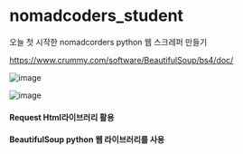# nomadcoders_student
오늘 첫 시작한 nomadcorders python 웹 스크레퍼 만들기

https://www.crummy.com/software/BeautifulSoup/bs4/doc/

![image](https://user-images.githubusercontent.com/80316237/125717243-3dbd1433-d365-453c-93ca-da203f1c71e5.png)

![image](https://user-images.githubusercontent.com/80316237/125717375-bac300ec-7f19-488b-a48e-6743bf5546b8.png)

#### Request Html라이브러리 활용
#### BeautifulSoup python 웹 라이브러리를 사용
